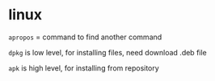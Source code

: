 # linux

`apropos` = command to find another command

`dpkg` is low level, for installing files, need download .deb file

`apk` is high level, for installing from repository
